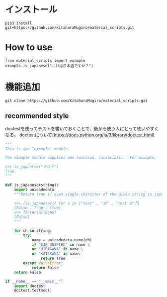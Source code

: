 # インストール

```
pip3 install git+https://github.com/KitaharaMugiro/material_scripts.git 
```

# How to use
```
from material_scripts import example
example.is_japanese("これは日本語ですか？")
```

# 機能追加
```
git clone https://github.com/KitaharaMugiro/material_scripts.git 
```

## recommended style
doctestを使ってテストを書いておくことで、後から使う人にとって使いやすくなる。
doctestについて(https://docs.python.org/ja/3/library/doctest.html)

```python
"""
This is the "example" module.

The example module supplies one function, factorial().  For example,

>>> is_japanese("テスト")
True
"""

def is_japanese(string):
    import unicodedata
    """Return true if even single character of the given string is japanese

    >>> [is_japanese(s) for s in ["test" , "あ" , "test あ"]]
    [False , True , True]
    >>> factorial(None)
    [False]
    """

    for ch in string:
        try:
            name = unicodedata.name(ch) 
            if "CJK UNIFIED" in name \
            or "HIRAGANA" in name \
            or "KATAKANA" in name:
                return True
        except ValueError:
            return False
    return False

if __name__ == "__main__":
    import doctest
    doctest.testmod()
```